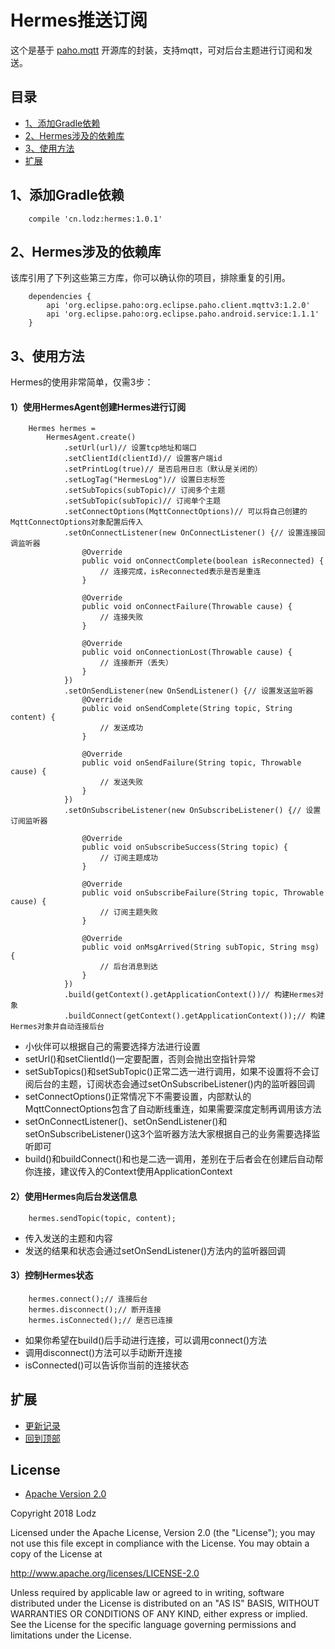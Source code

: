 # Hermes推送订阅
这个是基于 [paho.mqtt](https://github.com/eclipse/paho.mqtt.java) 开源库的封装，支持mqtt，可对后台主题进行订阅和发送。

## 目录
- [1、添加Gradle依赖](https://github.com/LZ9/Hermes#1添加Gradle依赖)
- [2、Hermes涉及的依赖库](https://github.com/LZ9/Hermes#2Hermes涉及的依赖库)
- [3、使用方法](https://github.com/LZ9/Hermes#3使用方法)
- [扩展](https://github.com/LZ9/Hermes#扩展)

## 1、添加Gradle依赖
```
    compile 'cn.lodz:hermes:1.0.1'
```

## 2、Hermes涉及的依赖库
该库引用了下列这些第三方库，你可以确认你的项目，排除重复的引用。
```
    dependencies {
        api 'org.eclipse.paho:org.eclipse.paho.client.mqttv3:1.2.0'
        api 'org.eclipse.paho:org.eclipse.paho.android.service:1.1.1'
    }
```

## 3、使用方法
Hermes的使用非常简单，仅需3步：

#### 1）使用HermesAgent创建Hermes进行订阅
```
    Hermes hermes =
        HermesAgent.create()
            .setUrl(url)// 设置tcp地址和端口
            .setClientId(clientId)// 设置客户端id
            .setPrintLog(true)// 是否启用日志（默认是关闭的）
            .setLogTag("HermesLog")// 设置日志标签
            .setSubTopics(subTopic)// 订阅多个主题
            .setSubTopic(subTopic)// 订阅单个主题
            .setConnectOptions(MqttConnectOptions)// 可以将自己创建的MqttConnectOptions对象配置后传入
            .setOnConnectListener(new OnConnectListener() {// 设置连接回调监听器
                @Override
                public void onConnectComplete(boolean isReconnected) {
                    // 连接完成，isReconnected表示是否是重连
                }

                @Override
                public void onConnectFailure(Throwable cause) {
                    // 连接失败
                }

                @Override
                public void onConnectionLost(Throwable cause) {
                    // 连接断开（丢失）
                }
            })
            .setOnSendListener(new OnSendListener() {// 设置发送监听器
                @Override
                public void onSendComplete(String topic, String content) {
                    // 发送成功
                }

                @Override
                public void onSendFailure(String topic, Throwable cause) {
                    // 发送失败
                }
            })
            .setOnSubscribeListener(new OnSubscribeListener() {// 设置订阅监听器

                @Override
                public void onSubscribeSuccess(String topic) {
                    // 订阅主题成功
                }

                @Override
                public void onSubscribeFailure(String topic, Throwable cause) {
                    // 订阅主题失败
                }

                @Override
                public void onMsgArrived(String subTopic, String msg) {
                    // 后台消息到达
                }
            })
            .build(getContext().getApplicationContext())// 构建Hermes对象
            .buildConnect(getContext().getApplicationContext());// 构建Hermes对象并自动连接后台
```

- 小伙伴可以根据自己的需要选择方法进行设置
- setUrl()和setClientId()一定要配置，否则会抛出空指针异常
- setSubTopics()和setSubTopic()正常二选一进行调用，如果不设置将不会订阅后台的主题，订阅状态会通过setOnSubscribeListener()内的监听器回调
- setConnectOptions()正常情况下不需要设置，内部默认的MqttConnectOptions包含了自动断线重连，如果需要深度定制再调用该方法
- setOnConnectListener()、setOnSendListener()和setOnSubscribeListener()这3个监听器方法大家根据自己的业务需要选择监听即可
- build()和buildConnect()和也是二选一调用，差别在于后者会在创建后自动帮你连接，建议传入的Context使用ApplicationContext

#### 2）使用Hermes向后台发送信息
```
    hermes.sendTopic(topic, content);
```

- 传入发送的主题和内容
- 发送的结果和状态会通过setOnSendListener()方法内的监听器回调

#### 3）控制Hermes状态
```
    hermes.connect();// 连接后台
    hermes.disconnect();// 断开连接
    hermes.isConnected();// 是否已连接
```

- 如果你希望在build()后手动进行连接，可以调用connect()方法
- 调用disconnect()方法可以手动断开连接
- isConnected()可以告诉你当前的连接状态

## 扩展

- [更新记录](https://github.com/LZ9/Hermes/blob/master/hermes/readme_hermes_update.md)
- [回到顶部](https://github.com/LZ9/Hermes#hermes推送订阅)

## License
- [Apache Version 2.0](http://www.apache.org/licenses/LICENSE-2.0.html)

Copyright 2018 Lodz

Licensed under the Apache License, Version 2.0 (the "License");
you may not use this file except in compliance with the License.
You may obtain a copy of the License at

<http://www.apache.org/licenses/LICENSE-2.0>

Unless required by applicable law or agreed to in writing, software
distributed under the License is distributed on an "AS IS" BASIS,
WITHOUT WARRANTIES OR CONDITIONS OF ANY KIND, either express or implied.
See the License for the specific language governing permissions and
limitations under the License.